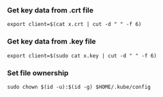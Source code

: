 ### Get key data from .crt file
```
export client=$(cat x.crt | cut -d " " -f 6)
```
### Get key data from .key file
```
export client=$(sudo cat x.key | cut -d " " -f 6)
```
### Set file ownership
```
sudo chown $(id -u):$(id -g) $HOME/.kube/config
```
